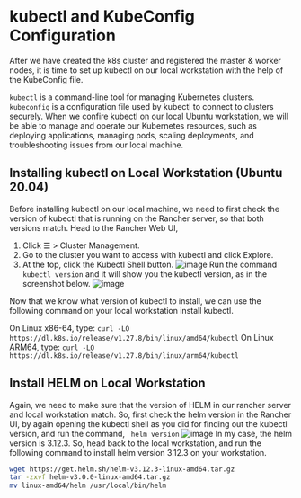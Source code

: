 # kubectl and KubeConfig Configuration

After we have created the k8s cluster and registered the master & worker nodes, it is time to set up kubectl on our local workstation with the help of the KubeConfig file.

`kubectl` is a command-line tool for managing Kubernetes clusters. `kubeconfig` is a configuration file used by kubectl to connect to clusters securely. When we confire kubectl on our local Ubuntu workstation, we will be able to manage and operate our Kubernetes resources, such as deploying applications, managing pods, scaling deployments, and troubleshooting issues from our local machine.

## Installing kubectl on Local Workstation (Ubuntu 20.04)

Before installing kubectl on our local machine, we need to first check the version of kubectl that is running on the Rancher server, so that both versions match. Head to the Rancher Web UI, 

1. Click ☰ > Cluster Management.
2. Go to the cluster you want to access with kubectl and click Explore.
3. At the top, click the Kubectl Shell button. ![image](https://github.com/samishafique786/container-orch-w-k8s/assets/108603607/a188e493-1227-457d-b3f3-77a462d9b29e)
Run the command ``` kubectl version ``` and it will show you the kubectl version, as in the screenshot below.
![image](https://github.com/samishafique786/container-orch-w-k8s/assets/108603607/fb2937e5-3036-4530-b276-0b26acc05e32)

Now that we know what version of kubectl to install, we can use the following command on your local workstation install kubectl.

On Linux x86-64, type: ``` curl -LO https://dl.k8s.io/release/v1.27.8/bin/linux/amd64/kubectl ```
On Linux ARM64, type: ``` curl -LO https://dl.k8s.io/release/v1.27.8/bin/linux/arm64/kubectl ```

## Install HELM on Local Workstation

Again, we need to make sure that the version of HELM in our rancher server and local workstation match. So, first check the helm version in the Rancher UI, by again opening the kubectl shell as you did for finding out the kubectl version, and run the command, ``` helm version```
![image](https://github.com/samishafique786/container-orch-w-k8s/assets/108603607/3bb8cbee-9f0e-4ca7-a620-6b6cf5b47fe8)
In my case, the helm version is 3.12.3.
So, head back to the local workstation, and run the following command to install helm version 3.12.3 on your workstation.

```bash
wget https://get.helm.sh/helm-v3.12.3-linux-amd64.tar.gz
tar -zxvf helm-v3.0.0-linux-amd64.tar.gz
mv linux-amd64/helm /usr/local/bin/helm
```
